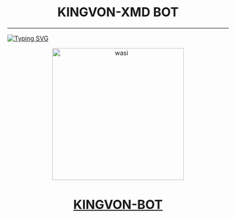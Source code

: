 <h1 align="center"> KINGVON-XMD BOT </h1>
<p align="center">  
  
***
  
<a href="https://git.io/typing-svg"><img src="https://readme-typing-svg.demolab.com?font=Black+Ops+One&size=50&pause=1000&color=1BAFBAFF&center=true&width=910&height=100&lines=THANKS FOR CHOOSING ;KINGVON-XMD BOT;WHATSAPP+NORMAL+BOT;CREATED+BY+KINGVON+;RELEASED+20.04.25" alt="Typing SVG" /></a>
  </p>

  <p align="center">  
  <a href="https://whatsapp.com/channel/0029VapyPnMKAwEk3YuHAb3s">
    <img alt="wasi" height="300" src="!https://files.catbox.moe/fc66mw.jpg">
    <h1 align="center">KINGVON-BOT</h1>
  </a>
</p>

